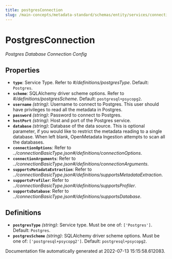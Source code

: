 ```yaml
---
title: postgresConnection
slug: /main-concepts/metadata-standard/schemas/entity/services/connections/database/postgresconnection
---
```


# PostgresConnection

*Postgres Database Connection Config*

## Properties

- **`type`**: Service Type. Refer to *#/definitions/postgresType*. Default: `Postgres`.
- **`scheme`**: SQLAlchemy driver scheme options. Refer to *#/definitions/postgresScheme*. Default: `postgresql+psycopg2`.
- **`username`** *(string)*: Username to connect to Postgres. This user should have privileges to read all the metadata in Postgres.
- **`password`** *(string)*: Password to connect to Postgres.
- **`hostPort`** *(string)*: Host and port of the Postgres service.
- **`database`** *(string)*: Database of the data source. This is optional parameter, if you would like to restrict the metadata reading to a single database. When left blank, OpenMetadata Ingestion attempts to scan all the databases.
- **`connectionOptions`**: Refer to *../connectionBasicType.json#/definitions/connectionOptions*.
- **`connectionArguments`**: Refer to *../connectionBasicType.json#/definitions/connectionArguments*.
- **`supportsMetadataExtraction`**: Refer to *../connectionBasicType.json#/definitions/supportsMetadataExtraction*.
- **`supportsProfiler`**: Refer to *../connectionBasicType.json#/definitions/supportsProfiler*.
- **`supportsDatabase`**: Refer to *../connectionBasicType.json#/definitions/supportsDatabase*.
## Definitions

- **`postgresType`** *(string)*: Service type. Must be one of: `['Postgres']`. Default: `Postgres`.
- **`postgresScheme`** *(string)*: SQLAlchemy driver scheme options. Must be one of: `['postgresql+psycopg2']`. Default: `postgresql+psycopg2`.


Documentation file automatically generated at 2022-07-13 15:15:58.612083.
